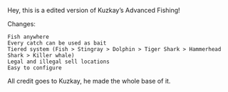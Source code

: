Hey, this is a edited version of Kuzkay’s Advanced Fishing!

Changes:

	Fish anywhere
	Every catch can be used as bait
	Tiered system (Fish > Stingray > Dolphin > Tiger Shark > Hammerhead Shark > Killer whale)
	Legal and illegal sell locations
	Easy to configure
	
All credit goes to Kuzkay, he made the whole base of it.
